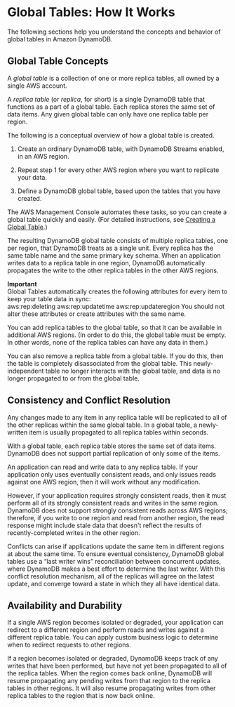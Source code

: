 # Global Tables: How It Works<a name="globaltables_HowItWorks"></a>

 The following sections help you understand the concepts and behavior of global tables in Amazon DynamoDB\. 

## Global Table Concepts<a name="globaltables_HowItWorks.KeyConcepts"></a>

A *global table* is a collection of one or more replica tables, all owned by a single AWS account\.

A *replica table* \(or *replica*, for short\) is a single DynamoDB table that functions as a part of a global table\. Each replica stores the same set of data items\. Any given global table can only have one replica table per region\.

The following is a conceptual overview of how a global table is created\.

1. Create an ordinary DynamoDB table, with DynamoDB Streams enabled, in an AWS region\.

1. Repeat step 1 for every other AWS region where you want to replicate your data\.

1. Define a DynamoDB global table, based upon the tables that you have created\.

The AWS Management Console automates these tasks, so you can create a global table quickly and easily\. \(For detailed instructions, see [Creating a Global Table](globaltables.tutorial.md)\.\)

The resulting DynamoDB global table consists of multiple replica tables, one per region, that DynamoDB treats as a single unit\. Every replica has the same table name and the same primary key schema\. When an application writes data to a replica table in one region, DynamoDB automatically propagates the write to the other replica tables in the other AWS regions\.

**Important**  
 Global Tables automatically creates the following attributes for every item to keep your table data in sync:   
 aws:rep:deleting 
 aws:rep:updatetime 
 aws:rep:updateregion 
 You should not alter these attributes or create attributes with the same name\. 

You can add replica tables to the global table, so that it can be available in additional AWS regions\. \(In order to do this, the global table must be empty\. In other words, none of the replica tables can have any data in them\.\)

You can also remove a replica table from a global table\. If you do this, then the table is completely disassociated from the global table\. This newly\-independent table no longer interacts with the global table, and data is no longer propagated to or from the global table\.

## Consistency and Conflict Resolution<a name="globaltables_HowItWorks.conflict-resolution"></a>

Any changes made to any item in any replica table will be replicated to all of the other replicas within the same global table\. In a global table, a newly\-written item is usually propagated to all replica tables within seconds\.

With a global table, each replica table stores the same set of data items\. DynamoDB does not support partial replication of only some of the items\.

An application can read and write data to any replica table\. If your application only uses eventually consistent reads, and only issues reads against one AWS region, then it will work without any modification\.

However, if your application requires strongly consistent reads, then it must perform all of its strongly consistent reads and writes in the same region\. DynamoDB does not support strongly consistent reads across AWS regions; therefore, if you write to one region and read from another region, the read response might include stale data that doesn't reflect the results of recently\-completed writes in the other region\. 

Conflicts can arise if applications update the same item in different regions at about the same time\. To ensure eventual consistency, DynamoDB global tables use a “last writer wins” reconciliation between concurrent updates, where DynamoDB makes a best effort to determine the last writer\. With this conflict resolution mechanism, all of the replicas will agree on the latest update, and converge toward a state in which they all have identical data\. 

## Availability and Durability<a name="globaltables_HowItWorks.availability-durability"></a>

If a single AWS region becomes isolated or degraded, your application can redirect to a different region and perform reads and writes against a different replica table\. You can apply custom business logic to determine when to redirect requests to other regions\. 

If a region becomes isolated or degraded, DynamoDB keeps track of any writes that have been performed, but have not yet been propagated to all of the replica tables\. When the region comes back online, DynamoDB will resume propagating any pending writes from that region to the replica tables in other regions\. It will also resume propagating writes from other replica tables to the region that is now back online\.